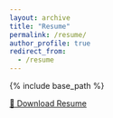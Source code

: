 ```yaml
---
layout: archive
title: "Resume"
permalink: /resume/
author_profile: true
redirect_from:
  - /resume
---
```


{% include base_path %}


[📂 Download Resume](https://charzharr.github.io/files/resume_2312.pdf)
